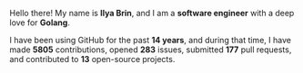 Hello there! My name is **Ilya Brin**, and I am a **software engineer** with a deep love for **Golang**.

I have been using GitHub for the past **14 years**, and during that time, I have made **5805** contributions, opened **283** issues, submitted **177** pull requests, and contributed to **13** open-source projects.
